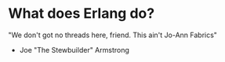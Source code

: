 # What does Erlang do?



















"We don't got no threads here, friend. This ain't Jo-Ann Fabrics"
- Joe "The Stewbuilder" Armstrong
